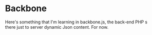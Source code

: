 # Backbone

Here's something that I'm learning in backbone.js, the back-end PHP s there just to server dynamic Json content. For now.
